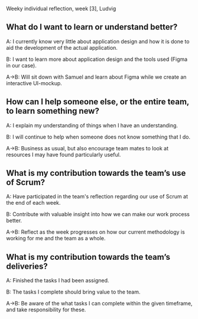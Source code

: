Weeky individual reflection, week \[3], Ludvig

## What do I want to learn or understand better?

A: I currently know very little about application design and how it is done to aid the development of the actual application.

B: I want to learn more about application design and the tools used (Figma in our case).

A->B: Will sit down with Samuel and learn about Figma while we create an interactive UI-mockup.

## How can I help someone else, or the entire team, to learn something new?

A: I explain my understanding of things when I have an understanding.

B: I will continue to help when someone does not know something that I do. 

A->B: Business as usual, but also encourage team mates to look at resources I may have found particularly useful.

## What is my contribution towards the team’s use of Scrum?

A: Have participated in the team's reflection regarding our use of Scrum at the end of each week.

B: Contribute with valuable insight into how we can make our work process better.

A->B: Reflect as the week progresses on how our current methodology is working for me and the team as a whole.

## What is my contribution towards the team’s deliveries?

A: Finished the tasks I had been assigned.

B: The tasks I complete should bring value to the team.

A->B: Be aware of the what tasks I can complete within the given timeframe, and take responsibility for these.